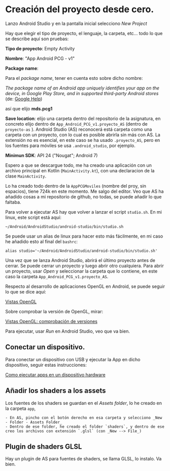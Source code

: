 # Creación del proyecto desde cero.


Lanzo Android Studio y en la pantalla inicial selecciono _New Project_

Hay que elegir el tipo de proyecto, el lenguaje, la carpeta, etc... todo lo que se describe aquí son pruebas:


**Tipo de proyecto**: Empty Activity

**Nombre**: "App Android PCG - v1"

**Package name**:

Para el _package name_, tener en cuenta esto sobre dicho nombre: 

_The package name of an Android app uniquely identifies your app on the device, in Google Play Store, and in supported third-party Android stores_ (de: [Google Help](https://support.google.com/admob/answer/9972781))

así que elijo **mds.pcg1**


**Save location**:  elijo una carpeta dentro del repositorio de la asignatura, en concreto elijo dentro de `App_Android_PCG_v1.proyecto_AS` (dentro de `proyecto-as` ). Android Studio (AS) reconocerá está carpeta como una carpeta con un proyecto, con lo cual es posible abrirla sin más con AS. La extensión no es esencial, en este caso se ha usado `.proyecto_AS`, pero en los fuentes para móviles se usa `.android_studio`, por ejemplo.

**Minimun SDK**: API 24 ("Nougat"; Android 7)

Espero a que se descargue todo, me ha creado una aplicación con un archivo principal en Kotlin (`MainActivity.kt`), con una declaracion de la clase `MainActivity`.


Lo ha creado todo dentro de la `AppPCGMoviles` (nombre del proy, sin espacios), tiene 724k en este momento. Me salgo del editor. Veo que AS ha añadido cosas a mi repositorio de github, no todas, se puede añadir lo que faltaba.

Para volver a ejecutar AS hay que volver a lanzar el script `studio.sh`. En mi linux, este script está aquí:

```
~/Android/AndroidStudio/android-studio/bin/studio.sh
```

Se puede usar un alias de linux para hacer esto más fácilmente, en mi caso he añadido esto al final del `bashrc`:

```
alias studio='~/Android/AndroidStudio/android-studio/bin/studio.sh'
```

Una vez que se lanza Android Studio, abrirá el último proyecto antes de cerrar. Se puede cerrar un proyecto y luego abrir otro cualquiera. Para abrir un proyecto, usar _Open_ y seleccionar la carpeta que lo contiene, en este caso la carpeta `App_Android_PCG_v1.proyecto_AS`.


Respecto al desarrollo de aplicaciones OpenGL en Android, se puede seguir lo que se dice aquí:

[Vistas OpenGL](https://developer.android.com/develop/ui/views/graphics/opengl)

Sobre comprobar la versión de OpenGL, mirar:

[Vistas OpenGL: comprobación de versiones](https://developer.android.com/develop/ui/views/graphics/opengl/about-opengl#version-check)


Para ejecutar, usar _Run_ en Android Studio, veo que va bien.


## Conectar un dispositivo.

Para conectar un dispositivo con USB y ejecutar la App en dicho dispositivo, seguir estas instrucciones:

[Como ejecutar apps en un dispositivo hardware](https://developer.android.com/studio/run/device?hl=es-419)

## Añadir los shaders a los assets 

Los fuentes de los shaders se guardan en el _Assets folder_, lo he creado en la carpeta `app`,

    - En AS, pincho con el botón derecho en esa carpeta y selecciono _New - Folder - Assets Folder_
    - Dentro de ese folder, he creado el folder `shaders`, y dentro de ese creo los archivos con extensión `.glsl` (con _New --> File_)
 

## Plugin de shaders GLSL

Hay un plugin de AS para fuentes de shaders, se llama GLSL, lo instalo. Va bien.















